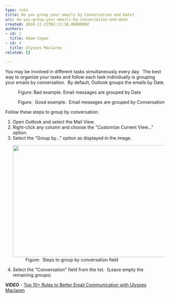 ```yaml
---
type: rule
title: Do you group your emails by Conversation and Date?
uri: do-you-group-your-emails-by-conversation-and-date
created: 2010-12-22T02:11:38.0000000Z
authors:
- id: 1
  title: Adam Cogan
- id: 4
  title: Ulysses Maclaren
related: []

---
```




<span class='intro'> You may be involved in different tasks simultaneously every day.&#160; The best way to organize your tasks and follow each task individually is grouping your emails by conversation.&#160; By default, Outlook groups the emails by Date. 
<br> </span>

<dl class="badImage"><dt><img src="/PublishingImages/GroupByConversationAndDateBad.gif" alt="" /></dt><dd>Figure&#58; Bad example. Email messages are grouped by Date</dd></dl><dl class="goodImage"><dt><img src="/PublishingImages/GroupByConversationAndDateGood.gif" alt="" /></dt><dd>Figure&#58;&#160; Good example.&#160; Email messages are grouped by Conversation</dd></dl><p>Follow these steps to group by conversation&#58;</p><ol><li>Open Outlook and select the Mail View.</li><li>Right-click any column and choose the&#160;&quot;Customize Current View...&quot; option.</li><li>Select the &quot;Group by...&quot; option as displayed in the image.<br> 
      <dl class="image"><dt><img width="613" height="352" src="/PublishingImages/GroupByConversationAndDate3.gif" alt="" /></dt><dd>Figure&#58;&#160; Steps to group by conversation field<br></dd></dl></li><li>Select the &quot;Conversation&quot; field from the list.&#160; (Leave empty the remaining groups)</li> 
</ol><strong>VIDEO</strong>&#160;-&#160;<a href="https&#58;//www.youtube.com/watch?v=LAqRokqq4jI">Top 10+&#160;Rules to Better Email Communication with Ulysses Maclaren</a> <br>



